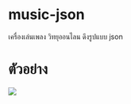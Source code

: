 # music-json

เครื่องเล่นเพลง วิทยุออนไลน ดึงรูปแบบ json

# ตัวอย่าง 
<img src="https://raw.githubusercontent.com/savat88/music-json/master/img/tes.mp4"/>


